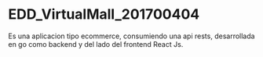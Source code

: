 # EDD_VirtualMall_201700404
Es una aplicacion tipo ecommerce, consumiendo una api rests, desarrollada en go como backend
y del lado del frontend React Js.
